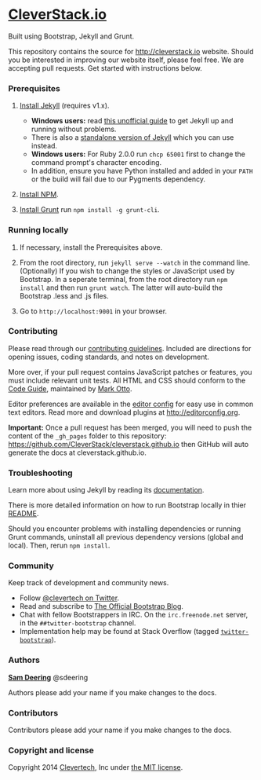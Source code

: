 # [CleverStack.io](http://cleverstack.io)

Built using Bootstrap, Jekyll and Grunt.

This repository contains the source for http://cleverstack.io website. Should you be interested in improving our website itself, please feel free. We are accepting pull requests. Get started with instructions below.



### Prerequisites

1. [Install Jekyll](http://jekyllrb.com/docs/installation) (requires v1.x).
    - **Windows users:** read [this unofficial guide](https://github.com/juthilo/run-jekyll-on-windows/) to get Jekyll up and running without problems.
    - There is also a [standalone version of Jekyll](https://www.nuget.org/packages/jekyll-standalone/) which you can use instead.
    - **Windows users:** For Ruby 2.0.0 run `chcp 65001` first to change the command prompt's character encoding.
    - In addition, ensure you have Python installed and added in your `PATH` or the build will fail due to our Pygments dependency.

2. [Install NPM](http://npmjs.org).

3. [Install Grunt](http://gruntjs.com) run `npm install -g grunt-cli`.



### Running locally

1. If necessary, install the Prerequisites above.

2. From the root directory, run `jekyll serve --watch` in the command line. (Optionally) If you wish to change the styles or JavaScript used by Bootstrap. In a seperate terminal, from the root directory run `npm install` and then run `grunt watch`. The latter will auto-build the Bootstrap .less and .js files.

3. Go to `http://localhost:9001` in your browser.



### Contributing

Please read through our [contributing guidelines](https://github.com/twbs/bootstrap/blob/master/CONTRIBUTING.md). Included are directions for opening issues, coding standards, and notes on development.

More over, if your pull request contains JavaScript patches or features, you must include relevant unit tests. All HTML and CSS should conform to the [Code Guide](http://github.com/mdo/code-guide), maintained by [Mark Otto](http://github.com/mdo).

Editor preferences are available in the [editor config](.editorconfig) for easy use in common text editors. Read more and download plugins at <http://editorconfig.org>.

**Important:** Once a pull request has been merged, you will need to push the content of the `_gh_pages` folder to this repository: https://github.com/CleverStack/cleverstack.github.io then GitHub will auto generate the docs at cleverstack.github.io.


### Troubleshooting

Learn more about using Jekyll by reading its [documentation](http://jekyllrb.com/docs/home/).

There is more detailed information on how to run Bootstrap locally in thier [README](https://github.com/twbs/bootstrap/blob/master/README.md).

Should you encounter problems with installing dependencies or running Grunt commands, uninstall all previous dependency versions (global and local). Then, rerun `npm install`.


### Community

Keep track of development and community news.

- Follow [@clevertech on Twitter](http://twitter.com/clevertech).
- Read and subscribe to [The Official Bootstrap Blog](http://blog.getbootstrap.com).
- Chat with fellow Bootstrappers in IRC. On the `irc.freenode.net` server, in the `##twitter-bootstrap` channel.
- Implementation help may be found at Stack Overflow (tagged [`twitter-bootstrap`](http://stackoverflow.com/questions/tagged/twitter-bootstrap)).



### Authors

**[Sam Deering](http://github.com/sdeering)** @sdeering

Authors please add your name if you make changes to the docs.


### Contributors

Contributors please add your name if you make changes to the docs.



### Copyright and license

Copyright 2014 [Clevertech](http://clevertech.biz), Inc under [the MIT license](LICENSE).

